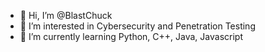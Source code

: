 - 👋 Hi, I’m @BlastChuck
- 👀 I’m interested in Cybersecurity and Penetration Testing
- 🌱 I’m currently learning Python, C++, Java, Javascript


<!---
BlastChuck/BlastChuck is a ✨ special ✨ repository because its `README.md` (this file) appears on your GitHub profile.
You can click the Preview link to take a look at your changes.
--->
